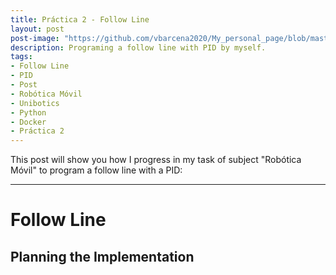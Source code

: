 ```yaml
---
title: Práctica 2 - Follow Line
layout: post
post-image: "https://github.com/vbarcena2020/My_personal_page/blob/master/assets/images/RM_img.jpg?raw=true"
description: Programing a follow line with PID by myself.
tags:
- Follow Line
- PID
- Post
- Robótica Móvil
- Unibotics
- Python
- Docker
- Práctica 2
---
```


This post will show you how I progress in my task of subject "Robótica Móvil" to program a follow line with a PID:

---

# **Follow Line**
## Planning the Implementation
<!-- To do this task I have decided to divide it into two parts that match the sensors used, the bumper and the laser:  
#### Bumper:  
One of the sensors is the bumper. The bumper is a semicircular piece located on the front of the robot which sends signals if it is pressed. The bumper returns two values ​​mainly. The first tells you if it has been pressed or not and the second tells you where it has been pressed.
Using these two values ​​you can make a state machine that advances until the robot crashes and turns when it does so in the opposite direction to where it was hit.


#### Laser:  
The other sensor is the laser. The laser used in this practice is a 360 degree laser. But I am only going to focus on the first 180 degrees. Since the only values ​​that interest me are those found on the front because I am going to use them to detect if there is any object in front.


## Method Implemented
The method that I have decided to implement is a state machine with only three states:
- State 1: This is the state that is responsible for making the robot move in a spiral and thus cover a lot of ground. But this only works on its own in large, circular environments with few or no obstacles. That is why two other states are needed.
- State 2: This state is responsible for acting in the event that the robot collides with or is approaching an object from the front. If any of these cases occur, the robot will stop advancing and will proceed to rotate for a random time towards the opposite direction of the object.
- State 3: This is the last of the states and is the one responsible for making the robot advance in a straight line in order to move throughout the environment. This progresses for a while until two situations occur. The first is that it approaches or collides with a wall, which would cause it to change to state 2. The other option is that it randomly goes to state 1, producing a spiral sweep.

## Used Libraries
The code libraries that I have used are rospy and random: 
- The random library, as its name indicates, I have used to generate random numbers to produce the randomness of the pseudorandom algorithm. 
- I have used the rospy library to obtain the elapsed time and thus be able to control the spinning time in state 2.


## Code Functions
For this task I only needed to create a function separate from the main function. This function, called laser, is a function that is responsible for verifying whether a wall or object has been detected within a specific range (in this case 0.3 meters). I have implemented this function in order to have a better structure of the code.


In this I have implemented a scan in two 45 degree fans with respect to the front angle of the laser. This allows me to detect which direction the object or wall is approaching.

- **Laser function:**
 
        def laser(laser_data):
            left_detected = False
            rigth_detected = False
            detected = False
            # Look at the front left
            for i in range(90, 135):
                if(laser_data.values[i] < 0.3):
                    left_detected = True
            # Look at the front rigth        
            for i in range(45, 90):
                if(laser_data.values[i] < 0.3):
                    rigth_detected = True
            # Change if something is detected
            if (rigth_detected or left_detected):
                detected = True
                
            return detected


## Code States
The three states are inside an infinite loop to perform the algorithm infinitely. At each iteration of the loop I call the functions to obtain both the status of the bumper, the laser data and whether the laser has detected. Afterwards it will move to one of the states. 

- **Function calls:**

        bumper_pressed = HAL.getBumperData().state
        laser_data = HAL.getLaserData()
        detected = laser(laser_data)

- **State1 code (Make the spiral):**
  
        if(state == 1 and bumper_pressed == 0 and detected == False):
            HAL.setV(v)
            HAL.setW(w)
            v += 0.0125


- **State2 code (Recover if it detected and object or it hit a wall):** 

        elif(HAL.getBumperData().state == 1 or detected == True):
            state = 2   
            v = 0
            w = 3
            HAL.setV(v)
            bump = HAL.getBumperData().bumper

            # Turn 
            if(bump == 0 or left_detected):
                HAL.setW(w)
            elif(bump != 0 or rigth_detected):
                HAL.setW(-w)

            time1 = rospy.Time.now()
            time2 = rospy.Time.now()

            # Wait some time randomly
            while(time2.secs - time1.secs < random.uniform(0.5, 2.5)):
                time2 = rospy.Time.now()
            state = 3

  
- **State3 code (Go forward)** 

        elif(state == 3):
            v = 3.0
            w = 0.0
            HAL.setV(v)
            HAL.setW(w)
            ran = random.random()
            
            # Change to state 1 randomly       
            if(ran > 0.985):
                state = 1
                v = 0
                w = 3


## Gifts and videos

There is a gift which shows a test of the three states of the state machine. The spiral, the recovery if you find an object or hit a wall and going forward.  
**Gif of the three states:**<br>
<iframe src="https://cdn.discordapp.com/attachments/828395914145431612/1156626403991769098/p1_gif.gif?ex=6515a7c7&is=65145647&hm=065419dcd11567e5315de08ef080dc557b4b0453195c3ed5fd99bdb23cc45906&" width="480" height="259" frameBorder="0" class="giphy-embed" allowFullScreen></iframe><p><a href="https://github.com/vbarcena2020/My_personal_page/blob/master/assets/images/p1_gif.gif"></a></p>

This video shows two simulations of the pseudorandom algorithm with different probabilities of the spiral occurring. 
- When the probability is greater, the robot cleans an area several times but has a harder time moving around the entire house, although it does so over time.
- While when the probability is lower, it moves throughout the house more quickly but takes longer to clean an entire area perfectly.


**Simulation Video**
<br>
<iframe width="560" height="315" src="https://www.youtube.com/embed/VDgjHM2GMqA" frameborder="0" allow="accelerometer; autoplay; encrypted-media; gyroscope; picture-in-picture" allowfullscreen></iframe> 
 -->
